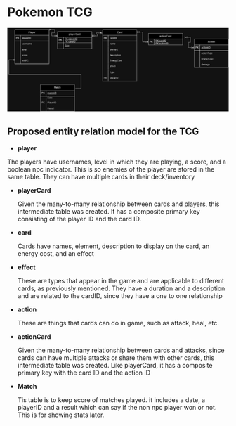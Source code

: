 # Pokemon TCG

![ER-Model Image](./retoUML.jpg)

## Proposed entity relation model for the TCG

- **player**

 The players have usernames, level in which they are playing, a score, and a boolean npc indicator. This is so enemies of the player are stored in the same table. They can have multiple cards in their deck/inventory

- **playerCard**

  Given the many-to-many relationship between cards and players, this intermediate table was created. It has a composite primary key consisting of the player ID and the card ID.

- **card**

  Cards have names, element, description to display on the card, an energy cost, and an effect

- **effect**

  These are types that appear in the game and are applicable to different cards, as previously mentioned. They have a duration and a description and are related to the cardID, since they have a one to one relationship

- **action**

  These are things that cards can do in game, such as attack, heal, etc.

- **actionCard**

  Given the many-to-many relationship between cards and attacks, since cards can have multiple attacks or share them with other cards, this intermediate table was created. Like playerCard, it has a composite primary key with the card ID and the action ID


- **Match**

  Tis table is to keep score of matches played. it includes a date, a playerID and a result which can say if the non npc player won or not. This is for showing stats later.
